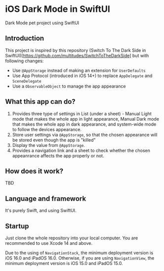 # iOS Dark Mode in SwiftUI
Dark Mode pet project using SwiftUI

## Introduction
This project is inspired by this repository (Switch To The Dark Side in SwiftUI)[https://github.com/multitudes/SwitchToTheDarkSide] but with following changes:
* Use `@AppStorage` instead of making an extension for `UserDefaults`
* Use App Protocol (introduced in iOS 14+) to replace `AppDelegate` and `SceneDelegate`
* Use a `ObservableObject` to manage the app appearance

## What this app can do?
1. Provides three type of settings in List (under a sheet) - Manual Light mode that makes the whole app in light appearance, Manual Dark mode that makes the whole app in dark appearance, and system-wide mode to follow the devices appearance.
2. Store user settings via `@AppStorage`, so that the chosen appearance will be stored even though the app is "killed"
3. Display the value from `@AppStorage`.
4. Provides a navigation link and a sheet to check whether the chosen appeanrance affects the app properly or not.

## How does it work?
TBD

## Language and framework
It's purely Swift, and using SwiftUI.

## Startup
Just clone the whole repository into your local computer. You are recommended to use Xcode 14 and above. 

Due to the using of `NavigationStack`, the minimum deployment version is iOS 16.0 and iPadOS 16.0. Otherwise, if you are using `NavigationView`, the minimum deployment version is iOS 15.0 and iPadOS 15.0.
